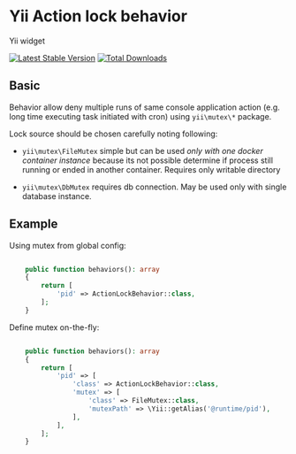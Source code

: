 # Yii Action lock behavior

Yii widget

[![Latest Stable Version](https://poser.pugx.org/t-kanstantsin/yii2-action-lock-behavior/v/stable.png)](https://packagist.org/packages/t-kanstantsin/yii2-action-lock-behavior)
[![Total Downloads](https://poser.pugx.org/t-kanstantsin/yii2-action-lock-behavior/downloads.png)](https://packagist.org/packages/t-kanstantsin/yii2-action-lock-behavior)

## Basic

Behavior allow deny multiple runs of same console application action (e.g. long time executing task initiated with cron) using `yii\mutex\*` package.

Lock source should be chosen carefully noting following:

- `yii\mutex\FileMutex` simple but can be used _only with one docker container instance_ because its not possible determine if process still running or ended in another container. Requires only writable directory

- `yii\mutex\DbMutex` requires db connection. May be used only with single database instance.


## Example

Using mutex from global config:

```php

    public function behaviors(): array
    {
        return [
            'pid' => ActionLockBehavior::class,
        ];
    }

```

Define mutex on-the-fly:

```php

    public function behaviors(): array
    {
        return [
            'pid' => [
                'class' => ActionLockBehavior::class,
                'mutex' => [
                    'class' => FileMutex::class,
                    'mutexPath' => \Yii::getAlias('@runtime/pid'),
                ],
            ],
        ];
    }

```
